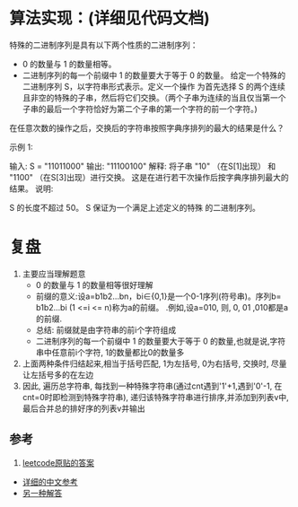 # 算法实现：(详细见代码文档) #

特殊的二进制序列是具有以下两个性质的二进制序列：

- 0 的数量与 1 的数量相等。
- 二进制序列的每一个前缀中 1 的数量要大于等于 0 的数量。
给定一个特殊的二进制序列 S，以字符串形式表示。定义一个操作 为首先选择 S 的两个连续且非空的特殊的子串，然后将它们交换。（两个子串为连续的当且仅当第一个子串的最后一个字符恰好为第二个子串的第一个字符的前一个字符。)

在任意次数的操作之后，交换后的字符串按照字典序排列的最大的结果是什么？

示例 1:

输入: S = "11011000"
输出: "11100100"
解释:
将子串 "10" （在S[1]出现） 和 "1100" （在S[3]出现）进行交换。
这是在进行若干次操作后按字典序排列最大的结果。
说明:

S 的长度不超过 50。
S 保证为一个满足上述定义的特殊 的二进制序列。

# 复盘 #

1. 主要应当理解题意
	- 0 的数量与 1 的数量相等很好理解
	- 前缀的意义:设a=b1b2…bn，bi∈{0,1}是一个0-1序列(符号串)。序列b= b1b2…bi (1 <=i  <= n)称为a的前缀。
.例如,设a=010, 则, 0, 01 ,010都是a的前缀.
	- 总结: 前缀就是由字符串的前i个字符组成
	- 二进制序列的每一个前缀中 1 的数量要大于等于 0 的数量,也就是说,字符串中任意前i个字符, 1的数量都比0的数量多
2. 上面两种条件归结起来,相当于括号匹配, 1为左括号, 0为右括号, 交换时, 尽量让左括号多的在左边
3. 因此, 遍历总字符串, 每找到一种特殊字符串(通过cnt遇到'1'+1,遇到'0'-1, 在cnt=0时即检测到特殊字符串), 递归该特殊字符串进行排序,并添加到列表v中, 最后合并总的排好序的列表v并输出


## 参考
1.  [leetcode原贴的答案](https://leetcode.com/problems/special-binary-string/discuss/113212/Think-of-it-as-Valid-Parentheses)
- [详细的中文参考](http://www.cnblogs.com/grandyang/p/8606024.html)
- [另一种解答](https://blog.csdn.net/lemonmillie/article/details/86567598)